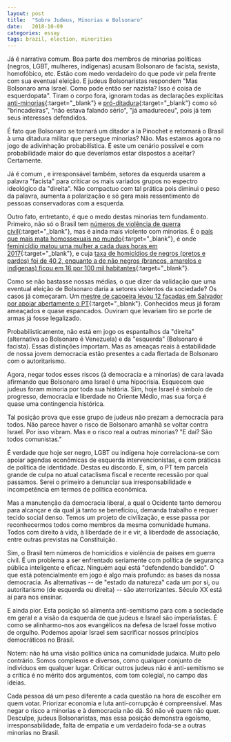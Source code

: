 ```yaml
---
layout: post
title:  "Sobre Judeus, Minorias e Bolsonaro"
date:   2018-10-09
categories: essay
tags: brazil, election, minorities
---
```


Já é narrativa comum. Boa parte dos membros de minorias políticas (negros, LGBT, mulheres, indígenas) acusam Bolsonaro de facista, sexista, homofóbico, etc. Estão com medo verdadeiro do que pode vir pela frente com sua eventual eleição. E judeus Bolsonaristas respondem "Mas Bolsonaro ama Israel. Como pode então ser nazista? Isso é coisa de esquerdopata". Tiram o corpo fora, ignoram todas as declarações explícitas [anti-minorias](https://www.youtube.com/watch?v=ghCP4r-hzYI){:target="_blank"} e [pró-ditadura](https://www.youtube.com/watch?v=-fMdCwlwg8E){:target="_blank"} como só "brincadeiras", "não estava falando sério", "já amadureceu", pois já tem seus interesses defendidos.

É fato que Bolsonaro se tornará um ditador a la Pinochet e retornará o Brasil à uma ditadura militar que persegue minorias? Não. Mas estamos agora no jogo de adivinhação probabilística. É este um cenário possível e com probabilidade maior do que deveríamos estar dispostos a aceitar? Certamente.

Já é comum , e irresponsável também, setores da esquerda usarem a palavra "facista" para criticar os mais variados grupos no espectro ideológico da "direita". Não compactuo com tal prática pois diminui o peso da palavra, aumenta a polarização e só gera mais ressentimento de pessoas conservadoras com a esquerda.

Outro fato, entretanto, é que o medo destas minorias tem fundamento. Primeiro, não só o Brasil tem [números de violência de guerra civil](http://www.ipea.gov.br/atlasviolencia/){:target="_blank"}, mas é ainda mais violento com minorias. É o [país que mais mata homossexuais no mundo](https://www12.senado.leg.br/radio/1/noticia/brasil-e-o-pais-que-mais-mata-homossexuais-no-mundo){:target="_blank"}, é onde [feminicídio matou uma mulher a cada duas horas em 2017](https://g1.globo.com/monitor-da-violencia/noticia/cresce-n-de-mulheres-vitimas-de-homicidio-no-brasil-dados-de-feminicidio-sao-subnotificados.ghtml){:target="_blank"}, e cuja [taxa de homicídios de negros (pretos e pardos) foi de 40,2, enquanto a de não negros (brancos, amarelos e indígenas) ficou em 16 por 100 mil habitantes](https://exame.abril.com.br/brasil/homicidios-de-negros-no-pais-e-mais-que-o-dobro-do-de-brancos/){:target="_blank"}.

Como se não bastasse nossas médias, o que dizer da validação que uma eventual eleição de Bolsonaro daria a setores violentos da sociedade? Os casos já começaram. Um [mestre de capoeira levou 12 facadas em Salvador por apoiar abertamente o PT](https://odia.ig.com.br/brasil/2018/10/5581693-mestre-de-capoeira-e-morto-por-eleitor-de-bolsonaro-apos-declarar-voto-no-pt.html){:target="_blank"}. Conhecidos meus já foram ameaçados e quase espancados. Ouviram que levariam tiro se porte de armas já fosse legalizado.

Probabilisticamente, não está em jogo os espantalhos da "direita" (alternativa ao Bolsonaro é Venezuela) e da "esquerda" (Bolsonaro é facista). Essas distinções importam. Mas as ameaças reais à estabilidade de nossa jovem democracia estão presentes a cada flertada de Bolsonaro com o autoritarismo.

Agora, negar todos esses riscos (à democracia e a minorias) de cara lavada afirmando que Bolsonaro ama Israel é uma hipocrisia. Esquecem que judeus foram minoria por toda sua história. Sim, hoje Israel é símbolo de progresso, democracia e liberdade no Oriente Médio, mas sua força é quase uma contingencia histórica.

Tal posição prova que esse grupo de judeus não prezam a democracia para todos. Não parece haver o risco de Bolsonaro amanhã se voltar contra Israel. Por isso vibram. Mas e o risco real a outras minorias? "E daí? São todos comunistas."

É verdade que hoje ser negro, LGBT ou indígena hoje correlaciona-se com apoiar agendas econômicas de esquerda intervencionistas, e com práticas de política de identidade. Destas eu discordo. E, sim, o PT tem parcela grande de culpa no atual cataclisma fiscal e recente recessão por qual passamos. Serei o primeiro a denunciar sua irresponsabilidade e incompetência em termos de política econômica.

Mas a manutenção da democracia liberal, a qual o Ocidente tanto demorou para alcançar e da qual já tanto se beneficiou, demanda trabalho e requer tecido social denso. Temos um projeto de civilização, e esse passa por reconhecermos todos como membros da mesma comunidade humana. Todos com direito à vida, à liberdade de ir e vir, à liberdade de associação, entre outras previstas na Constituição.

Sim, o Brasil tem números de homicídios e violência de países em guerra civil. É um problema a ser enfrentado seriamente com política de segurança pública inteligente e eficaz. Ninguém aqui está "defendendo bandido". O que está potencialmente em jogo é algo mais profundo: as bases da nossa democracia. As alternativas -- de "estado da natureza" cada um por si, ou autoritarismo (de esquerda ou direita) -- são aterrorizantes. Século XX está aí para nos ensinar.

E ainda pior. Esta posição só alimenta anti-semitismo para com a sociedade em geral e a visão da esquerda de que judeus e Israel são imperialistas. É como se alinharmo-nos aos evangélicos na defesa de Israel fosse motivo de orgulho. Podemos apoiar Israel sem sacrificar nossos princípios democráticos no Brasil.

Notem: não há uma visão política única na comunidade judaica. Muito pelo contrário. Somos complexos e diversos, como qualquer conjunto de indivíduos em qualquer lugar. Criticar outros judeus não é anti-semitismo se a crítica é no mérito dos argumentos, com tom colegial, no campo das ideias.

Cada pessoa dá um peso diferente a cada questão na hora de escolher em quem votar. Priorizar economia e luta anti-corrupção é compreensível. Mas negar o risco a minorias e à democracia não dá. Só não vê quem não quer. Desculpe, judeus Bolsonaristas, mas essa posição demonstra egoísmo, irresponsabilidade, falta de empatia e um verdadeiro foda-se a outras minorias no Brasil.
